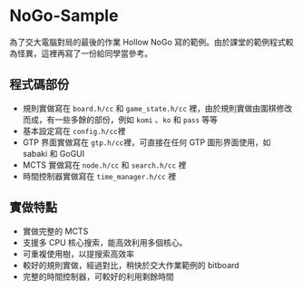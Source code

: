 # NoGo-Sample

為了交大電腦對局的最後的作業 Hollow NoGo 寫的範例。由於課堂的範例程式較為怪異，這裡再寫了一份給同學當參考。

## 程式碼部份

* 規則實做寫在 ```board.h/cc``` 和 ```game_state.h/cc``` 裡，由於規則實做由圍棋修改而成，有一些多餘的部份，例如 ```komi``` 、```ko``` 和 ```pass``` 等等
* 基本設定寫在 ```config.h/cc```裡
* GTP 界面實做寫在 ```gtp.h/cc```裡，可直接在任何 GTP 圖形界面使用，如 sabaki 和 GoGUI
* MCTS 實做寫在 ```node.h/cc``` 和 ```search.h/cc``` 裡
* 時間控制器實做寫在  ```time_manager.h/cc``` 裡

## 實做特點

* 實做完整的 MCTS
* 支援多 CPU 核心搜索，能高效利用多個核心。
* 可重複使用樹，以提搜索高效率
* 較好的規則實做，經過對比，稍快於交大作業範例的 bitboard
* 完整的時間控制器，可較好的利用剩餘時間

